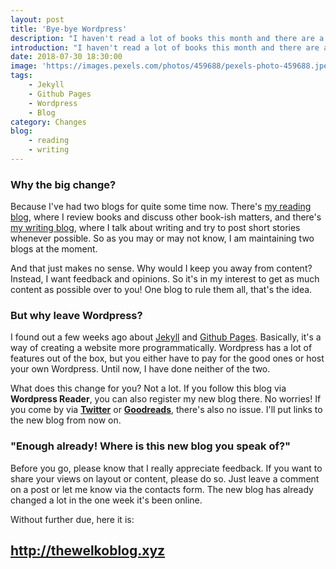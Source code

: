 ```yaml
---
layout: post
title: 'Bye-bye Wordpress'
description: "I haven't read a lot of books this month and there are a few reasons for that. One of the reasons is that I've been working on a new version of my blog. Layout-wise? Yes. Content-wise? Also yes. Platform-wise? Big yes."
introduction: "I haven't read a lot of books this month and there are a few reasons for that. One of the reasons is that I've been working on a new version of my blog. Layout-wise? Yes. Content-wise? Also yes. Platform-wise? Big yes."
date: 2018-07-30 18:30:00
image: 'https://images.pexels.com/photos/459688/pexels-photo-459688.jpeg'
tags:
    - Jekyll
    - Github Pages
    - Wordpress
    - Blog
category: Changes
blog:
    - reading
    - writing
---
```

### Why the big change?
Because I've had two blogs for quite some time now. There's <a href="https://readingwithwelko.wordpress.com/">my reading blog</a>, where I review books and discuss other book-ish matters, and there's <a href="https://welkoiswriting.wordpress.com/">my writing blog</a>, where I talk about writing and try to post short stories whenever possible. So as you may or may not know, I am maintaining two blogs at the moment.

And that just makes no sense. Why would I keep you away from content? Instead, I want feedback and opinions. So it's in my interest to get as much content as possible over to you! One blog to rule them all, that's the idea.

### But why leave Wordpress?
I found out a few weeks ago about <a href="https://jekyllrb.com/">Jekyll</a> and <a href="https://pages.github.com/">Github Pages</a>. Basically, it's a way of creating a website more programmatically. Wordpress has a lot of features out of the box, but you either have to pay for the good ones or host your own Wordpress. Until now, I have done neither of the two.

What does this change for you? Not a lot. If you follow this blog via <b>Wordpress Reader</b>, you can also register my new blog there. No worries! If you come by via <a href="https://twitter.com/wel_ko"><b>Twitter</b></a> or <a href="https://www.goodreads.com/user/show/29067301"><b>Goodreads</b></a>, there's also no issue. I'll put links to the new blog from now on. 

### "Enough already! Where is this new blog you speak of?"
Before you go, please know that I really appreciate feedback. If you want to share your views on layout or content, please do so. Just leave a comment on a post or let me know via the contacts form. The new blog has already changed a lot in the one week it's been online.

Without further due, here it is:

## <a href="http://thewelkoblog.xyz">http://thewelkoblog.xyz</a>
